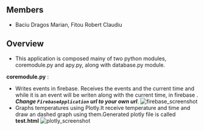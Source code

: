 ## Members
- Baciu Dragos Marian, Fitou Robert Claudiu
## Overview
- This application is composed mainy of two python modules, coremodule.py and apy.py, along with database.py module.

**coremodule.py** :

- Writes events in firebase. Receives the events and the current time and while it is an event will be writen along with the current time, in firebase . ***Change `FirebaseApplication` url to your own url***.
![firebase_screenshot](.Prints/Firebase.png "Firebase Screenshot")
- Graphs temperatures using Plotly.It receive temperature and time and draw an dashed graph using them.Generated plotly file is called **test.html**
![plotly_screenshot](.Prints/Plotly.png "Plotly Screenshot")





